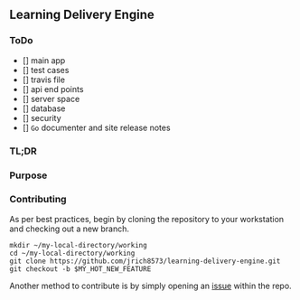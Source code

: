 ## Learning Delivery Engine


### ToDo

  - [] main app
  - [] test cases
  - [] travis file
  - [] api end points
  - [] server space
  - [] database
  - [] security
  - [] `Go` documenter and site release notes

### TL;DR

### Purpose


### Contributing
As per best practices, begin by cloning the repository to your workstation and checking out a new branch.

```Shell
mkdir ~/my-local-directory/working
cd ~/my-local-directory/working
git clone https://github.com/jrich8573/learning-delivery-engine.git
git checkout -b $MY_HOT_NEW_FEATURE
```
Another method to contribute is by simply opening an [issue](https://github.com/jrich8573/learning-delivery-engine/issues) within the repo.
